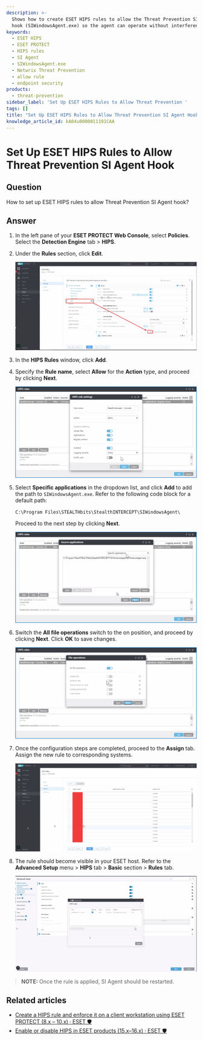 ```yaml
---
description: >-
  Shows how to create ESET HIPS rules to allow the Threat Prevention SI Agent
  hook (SIWindowsAgent.exe) so the agent can operate without interference.
keywords:
  - ESET HIPS
  - ESET PROTECT
  - HIPS rules
  - SI Agent
  - SIWindowsAgent.exe
  - Netwrix Threat Prevention
  - allow rule
  - endpoint security
products:
  - threat-prevention
sidebar_label: 'Set Up ESET HIPS Rules to Allow Threat Prevention '
tags: []
title: "Set Up ESET HIPS Rules to Allow Threat Prevention SI Agent Hook"
knowledge_article_id: kA04u0000011191CAA
---
```


# Set Up ESET HIPS Rules to Allow Threat Prevention SI Agent Hook

## Question

How to set up ESET HIPS rules to allow Threat Prevention SI Agent hook?

## Answer

1. In the left pane of your **ESET PROTECT Web Console**, select **Policies**. Select the **Detection Engine** tab > **HIPS**.
2. Under the **Rules** section, click **Edit**.

   ![Step 2](images/ka0Qk000000DZET_0EM4u000008M9O8.png)

3. In the **HIPS Rules** window, click **Add**.
4. Specify the **Rule name**, select **Allow** for the **Action** type, and proceed by clicking **Next**.

   ![Steps 3-4](images/ka0Qk000000DZET_0EM4u000008M9OD.png)

5. Select **Specific applications** in the dropdown list, and click **Add** to add the path to `SIWindowsAgent.exe`. Refer to the following code block for a default path:

   ```text
   C:\Program Files\STEALTHbits\StealthINTERCEPT\SIWindowsAgent\
   ```

   Proceed to the next step by clicking **Next**.

   ![Step 5](images/ka0Qk000000DZET_0EM4u000008M9OI.png)

6. Switch the **All file operations** switch to the on position, and proceed by clicking **Next**. Click **OK** to save changes.

   ![Step 6](images/ka0Qk000000DZET_0EM4u000008M9OS.png)

7. Once the configuration steps are completed, proceed to the **Assign** tab. Assign the new rule to corresponding systems.

   ![Step 7](images/ka0Qk000000DZET_0EM4u000008M9OX.png)

8. The rule should become visible in your ESET host. Refer to the **Advanced Setup** menu > **HIPS** tab > **Basic** section > **Rules** tab.

   ![Step 8](images/ka0Qk000000DZET_0EM4u000008M9Oc.png)

> **NOTE:** Once the rule is applied, SI Agent should be restarted.

## Related articles

- [Create a HIPS rule and enforce it on a client workstation using ESET PROTECT (8.x – 10.x) ⸱ ESET 🛡️](https://support.eset.com/en/kb8018-create-a-hips-rule-and-enforce-it-on-a-client-workstation-using-eset-protect)
- [Enable or disable HIPS in ESET products (15.x–16.x) ⸱ ESET 🛡️](https://support.eset.com/en/kb2811-enable-or-disable-hips-in-eset-products)
